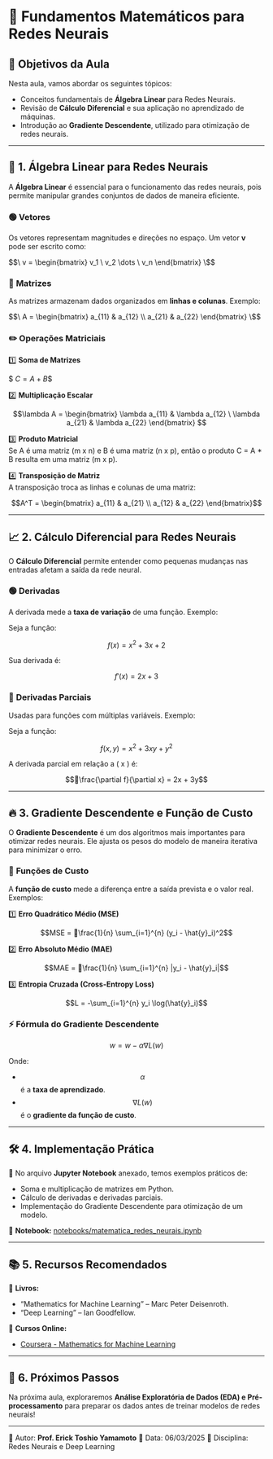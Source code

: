 # 📌 Fundamentos Matemáticos para Redes Neurais

## 🎯 Objetivos da Aula
Nesta aula, vamos abordar os seguintes tópicos:
- Conceitos fundamentais de **Álgebra Linear** para Redes Neurais.
- Revisão de **Cálculo Diferencial** e sua aplicação no aprendizado de máquinas.
- Introdução ao **Gradiente Descendente**, utilizado para otimização de redes neurais.

---

## 🔢 1. Álgebra Linear para Redes Neurais
A **Álgebra Linear** é essencial para o funcionamento das redes neurais, pois permite manipular grandes conjuntos de dados de maneira eficiente.

### 🟢 **Vetores**
Os vetores representam magnitudes e direções no espaço. Um vetor **v** pode ser escrito como:

$$\ v = \begin{bmatrix} v_1 \ v_2 \dots \ v_n \end{bmatrix} \$$

### 🔵 **Matrizes**
As matrizes armazenam dados organizados em **linhas e colunas**. Exemplo:

$$\ A = \begin{bmatrix} a_{11} & a_{12} \\ 
a_{21} & a_{22} \end{bmatrix} \$$

### ✏️ **Operações Matriciais**
1️⃣ **Soma de Matrizes**  

$$\ C = A + B \$$

2️⃣ **Multiplicação Escalar**  
```math
\lambda A = \begin{bmatrix} \lambda a_{11} & \lambda a_{12} \ \lambda a_{21} & \lambda a_{22} \end{bmatrix} 
```
3️⃣ **Produto Matricial**  
Se  A é uma matriz  (m x n) e  B é uma matriz (n x p), então o produto C = A * B  resulta em uma matriz (m x p).

4️⃣ **Transposição de Matriz**  
A transposição troca as linhas e colunas de uma matriz:  
```math
A^T = \begin{bmatrix} a_{11} & a_{21} \\ a_{12} & a_{22} \end{bmatrix}
```

---

## 📈 2. Cálculo Diferencial para Redes Neurais
O **Cálculo Diferencial** permite entender como pequenas mudanças nas entradas afetam a saída da rede neural.

### 🟢 **Derivadas**
A derivada mede a **taxa de variação** de uma função. Exemplo:

Seja a função:
```math
f(x) = x^2 + 3x + 2
```
Sua derivada é:
```math
f'(x) = 2x + 3
```

### 🔵 **Derivadas Parciais**
Usadas para funções com múltiplas variáveis. Exemplo:

Seja a função:
```math
f(x, y) = x^2 + 3xy + y^2
```
A derivada parcial em relação a \( x \) é:
```math
\frac{\partial f}{\partial x} = 2x + 3y
```

---

## 🔥 3. Gradiente Descendente e Função de Custo
O **Gradiente Descendente** é um dos algoritmos mais importantes para otimizar redes neurais. Ele ajusta os pesos do modelo de maneira iterativa para minimizar o erro.

### 📌 **Funções de Custo**
A **função de custo** mede a diferença entre a saída prevista e o valor real. Exemplos:

1️⃣ **Erro Quadrático Médio (MSE)**  
```math
MSE = \frac{1}{n} \sum_{i=1}^{n} (y_i - \hat{y}_i)^2
```

2️⃣ **Erro Absoluto Médio (MAE)**  
```math
MAE = \frac{1}{n} \sum_{i=1}^{n} |y_i - \hat{y}_i|
```

3️⃣ **Entropia Cruzada (Cross-Entropy Loss)**  
```math
L = -\sum_{i=1}^{n} y_i \log(\hat{y}_i)
```

### ⚡ **Fórmula do Gradiente Descendente**
```math
w = w -  \alpha \nabla L(w)
```
Onde:
- $$\alpha $$ é a **taxa de aprendizado**.
- $$\nabla L(w)$$ é o **gradiente da função de custo**.

---

## 🛠 4. Implementação Prática
📌 No arquivo **Jupyter Notebook** anexado, temos exemplos práticos de:
- Soma e multiplicação de matrizes em Python.
- Cálculo de derivadas e derivadas parciais.
- Implementação do Gradiente Descendente para otimização de um modelo.

🔗 **Notebook:** [notebooks/matematica_redes_neurais.ipynb](notebooks/matematica_redes_neurais.ipynb)

---

## 📚 5. Recursos Recomendados
📖 **Livros:**
- “Mathematics for Machine Learning” – Marc Peter Deisenroth.
- “Deep Learning” – Ian Goodfellow.

🎥 **Cursos Online:**
- [Coursera - Mathematics for Machine Learning](https://www.coursera.org/specializations/mathematics-machine-learning)

---

## 🚀 6. Próximos Passos
Na próxima aula, exploraremos **Análise Exploratória de Dados (EDA) e Pré-processamento** para preparar os dados antes de treinar modelos de redes neurais!

---
📝 Autor: **Prof. Erick Toshio Yamamoto**
📅 Data: 06/03/2025
📌 Disciplina: Redes Neurais e Deep Learning
